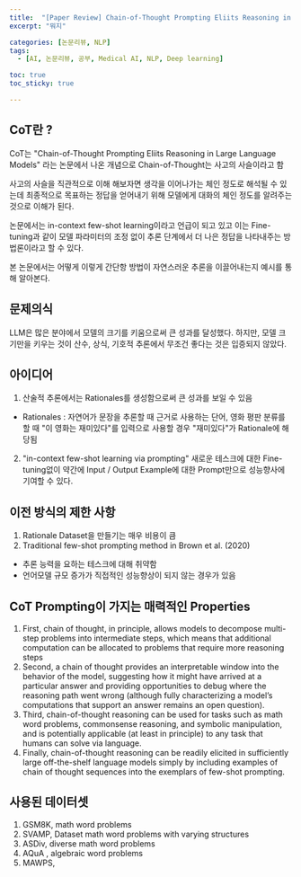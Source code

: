 ```yaml
---
title:  "[Paper Review] Chain-of-Thought Prompting Eliits Reasoning in Large Language Models"
excerpt: "뭐지"

categories: [논문리뷰, NLP]
tags:
  - [AI, 논문리뷰, 공부, Medical AI, NLP, Deep learning]

toc: true
toc_sticky: true

---
```


## CoT란 ?

CoT는 "Chain-of-Thought Prompting Eliits Reasoning in Large Language Models"
라는 논문에서 나온 개념으로 Chain-of-Thought는 사고의 사슬이라고 함

사고의 사슬을 직관적으로 이해 해보자면 생각을 이어나가는 체인 정도로 해석될 수 있는데
최종적으로 목표하는 정답을 얻어내기 위해 모델에게 대화의 체인 정도를 알려주는 것으로 이해가 된다.

논문에서는 in-context few-shot learning이라고 언급이 되고 있고
이는 Fine-tuning과 같이 모델 파라미터의 조정 없이 추론 단계에서
더 나은 정답을 나타내주는 방법론이라고 할 수 있다.

본 논문에서는 어떻게 이렇게 간단항 방법이 자연스러운 추론을 이끌어내는지 예시를 통해 알아본다.


## 문제의식
LLM은 많은 분야에서 모델의 크기를 키움으로써 큰 성과를 달성했다.
하지만, 모델 크기만을 키우는 것이 산수, 상식, 기호적 추론에서 무조건 좋다는 것은 입증되지 않았다.

## 아이디어
1) 산술적 추론에서는 Rationales를 생성함으로써 큰 성과를 보일 수 있음
* Rationales : 자연어가 문장을 추론할 때 근거로 사용하는 단어,
영화 평판 분류를 할 때 "이 영화는 재미있다"를 입력으로 사용할 경우 "재미있다"가 Rationale에 해당됨

2) "in-context few-shot learning via prompting"
새로운 테스크에 대한 Fine-tuning없이 약간에 Input / Output Example에 대한 Prompt만으로
성능향사에 기여할 수 있다.


## 이전 방식의 제한 사항
1) Rationale Dataset을 만들기는 매우 비용이 큼
2) Traditional few-shot prompting method in Brown et al. (2020)
 - 추론 능력을 요하는 테스크에 대해 취약함
 - 언어모델 규모 증가가 직접적인 성능향상이 되지 않는 경우가 있음


## CoT Prompting이 가지는 매력적인 Properties
1. First, chain of thought, in principle, allows models to decompose multi-step problems into  intermediate steps, which means that additional computation can be allocated to problems  that require more reasoning steps
2. Second, a chain of thought provides an interpretable window into the behavior of the model,  suggesting how it might have arrived at a particular answer and providing opportunities  to debug where the reasoning path went wrong (although fully characterizing a model’s  computations that support an answer remains an open question).  
3. Third, chain-of-thought reasoning can be used for tasks such as math word problems,  commonsense reasoning, and symbolic manipulation, and is potentially applicable (at least  in principle) to any task that humans can solve via language.  
4. Finally, chain-of-thought reasoning can be readily elicited in sufficiently large off-the-shelf  language models simply by including examples of chain of thought sequences into the  exemplars of few-shot prompting.  

## 사용된 데이터셋
1) GSM8K, math word problems
2) SVAMP, Dataset math word  problems with varying structures
3) ASDiv, diverse math word  problems
4) AQuA , algebraic word problems
5) MAWPS,

